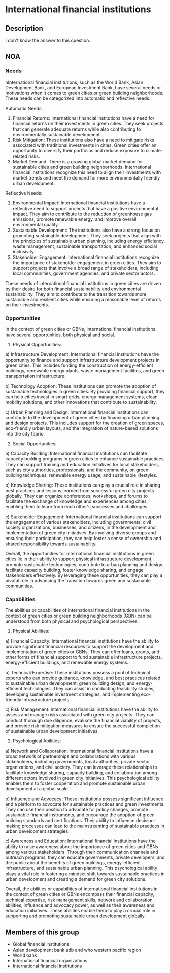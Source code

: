 # International financial institutions

## Description

I don't know the answer to this question.

## NOA

### Needs

nInternational financial institutions, such as the World Bank, Asian Development Bank, and European Investment Bank, have several needs or motivations when it comes to green cities or green building neighborhoods. These needs can be categorized into automatic and reflective needs.

Automatic Needs:
1. Financial Returns: International financial institutions have a need for financial returns on their investments in green cities. They seek projects that can generate adequate returns while also contributing to environmentally sustainable development.
2. Risk Mitigation: These institutions also have a need to mitigate risks associated with traditional investments in cities. Green cities offer an opportunity to diversify their portfolios and reduce exposure to climate-related risks.
3. Market Demand: There is a growing global market demand for sustainable cities and green building neighborhoods. International financial institutions recognize this need to align their investments with market trends and meet the demand for more environmentally friendly urban development.

Reflective Needs:
1. Environmental Impact: International financial institutions have a reflective need to support projects that have a positive environmental impact. They aim to contribute to the reduction of greenhouse gas emissions, promote renewable energy, and improve overall environmental quality.
2. Sustainable Development: The institutions also have a strong focus on promoting sustainable development. They seek projects that align with the principles of sustainable urban planning, including energy efficiency, waste management, sustainable transportation, and enhanced social inclusivity.
3. Stakeholder Engagement: International financial institutions recognize the importance of stakeholder engagement in green cities. They aim to support projects that involve a broad range of stakeholders, including local communities, government agencies, and private sector actors.

These needs of international financial institutions in green cities are driven by their desire for both financial sustainability and environmental sustainability. They aim to contribute to the transition towards more sustainable and resilient cities while ensuring a reasonable level of returns on their investments.

### Opportunities

In the context of green cities or GBNs, international financial institutions have several opportunities, both physical and social. 

1. Physical Opportunities: 

a) Infrastructure Development: International financial institutions have the opportunity to finance and support infrastructure development projects in green cities. This includes funding the construction of energy-efficient buildings, renewable energy plants, waste management facilities, and green transportation infrastructure.

b) Technology Adoption: These institutions can promote the adoption of sustainable technologies in green cities. By providing financial support, they can help cities invest in smart grids, energy management systems, clean mobility solutions, and other innovations that contribute to sustainability.

c) Urban Planning and Design: International financial institutions can contribute to the development of green cities by financing urban planning and design projects. This includes support for the creation of green spaces, eco-friendly urban layouts, and the integration of nature-based solutions into the city fabric.

2. Social Opportunities:

a) Capacity Building: International financial institutions can facilitate capacity building programs in green cities to enhance sustainable practices. They can support training and education initiatives for local stakeholders, such as city authorities, professionals, and the community, on green building techniques, renewable energy usage, and sustainable lifestyles.

b) Knowledge Sharing: These institutions can play a crucial role in sharing best practices and lessons learned from successful green city projects globally. They can organize conferences, workshops, and forums to facilitate the exchange of knowledge and experiences among cities, enabling them to learn from each other's successes and challenges.

c) Stakeholder Engagement: International financial institutions can support the engagement of various stakeholders, including governments, civil society organizations, businesses, and citizens, in the development and implementation of green city initiatives. By involving diverse groups and ensuring their participation, they can help foster a sense of ownership and shared responsibility towards sustainability.

Overall, the opportunities for international financial institutions in green cities lie in their ability to support physical infrastructure development, promote sustainable technologies, contribute to urban planning and design, facilitate capacity building, foster knowledge sharing, and engage stakeholders effectively. By leveraging these opportunities, they can play a pivotal role in advancing the transition towards green and sustainable communities.

### Capabilities

The abilities or capabilities of international financial institutions in the context of green cities or green building neighborhoods (GBN) can be understood from both physical and psychological perspectives.

1. Physical Abilities: 

a) Financial Capacity: International financial institutions have the ability to provide significant financial resources to support the development and implementation of green cities or GBNs. They can offer loans, grants, and other forms of financial support to fund sustainable infrastructure projects, energy-efficient buildings, and renewable energy systems.

b) Technical Expertise: These institutions possess a pool of technical experts who can provide guidance, knowledge, and best practices related to sustainable urban development, green building design, and energy-efficient technologies. They can assist in conducting feasibility studies, developing sustainable investment strategies, and implementing eco-friendly infrastructure projects.

c) Risk Management: International financial institutions have the ability to assess and manage risks associated with green city projects. They can conduct thorough due diligence, evaluate the financial viability of projects, and provide risk mitigation measures to ensure the successful completion of sustainable urban development initiatives.

2. Psychological Abilities:

a) Network and Collaboration: International financial institutions have a broad network of partnerships and collaborations with various stakeholders, including governments, local authorities, private sector organizations, and civil society. They can leverage these relationships to facilitate knowledge sharing, capacity building, and collaboration among different actors involved in green city initiatives. This psychological ability enables them to foster cooperation and promote sustainable urban development at a global scale.

b) Influence and Advocacy: These institutions possess significant influence and a platform to advocate for sustainable practices and green investments. They can use their position to advocate for policy changes, promote sustainable financial instruments, and encourage the adoption of green building standards and certifications. Their ability to influence decision-making processes can lead to the mainstreaming of sustainable practices in urban development strategies.

c) Awareness and Education: International financial institutions have the ability to raise awareness about the importance of green cities and GBNs among various stakeholders. Through their communication channels and outreach programs, they can educate governments, private developers, and the public about the benefits of green buildings, energy-efficient infrastructure, and sustainable urban planning. This psychological ability plays a vital role in fostering a mindset shift towards sustainable practices in urban development and creating a demand for green city solutions.

Overall, the abilities or capabilities of international financial institutions in the context of green cities or GBNs encompass their financial capacity, technical expertise, risk management skills, network and collaboration abilities, influence and advocacy power, as well as their awareness and education initiatives. These abilities enable them to play a crucial role in supporting and promoting sustainable urban development globally.

## Members of this group

* Global financial institutions
* Asian development bank adb and who western pacific region
* World bank
* International financial organizations
* International financial institutions